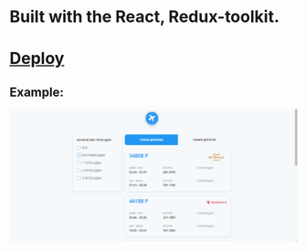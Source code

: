 # Built with the React, Redux-toolkit.

# [Deploy](https://aviasales-ruddy.vercel.app/)

## Example:
![Alt text](/upload/example.gif)
